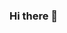 ### Hi there 👋

<!--
# Marcos González(https://github.com/MG Dev

![Imagen de portada](https://url-de-tu-imagen-de-portada)

**Descripción:**

Escribe una breve descripción de quién eres, qué haces y qué tipo de proyectos te interesan.

**Enlaces:**

* [Sitio web](https://tu-sitio-web.com)
* [LinkedIn](https://www.linkedin.com/in/[tu nombre de usuario])
* [Twitter](https://twitter.com/[tu nombre de usuario])

**Tecnologías:**

* Python
* JavaScript
* HTML
* CSS

**Contacto:**

* Correo electrónico: [tu-correo-electrónico]
* [Formulario de contacto](https://tu-formulario-de-contacto.com)

**Proyectos:**

* [Nombre del proyecto 1](https://github.com/[tu nombre de usuario]/[nombre-del-proyecto-1])
* [Nombre del proyecto 2](https://github.com/[tu nombre de usuario]/[nombre-del-proyecto-2])

**Estadísticas:**

* [![GitHub stars](https://img.shields.io/github/stars/[tu nombre de usuario]/[nombre-del-repositorio].svg?style=social)](https://github.com/[tu nombre de usuario]/[nombre-del-repositorio])
* [![GitHub forks](https://img.shields.io/github/forks/[tu nombre de usuario]/[nombre-del-repositorio].svg?style=social)](https://github.com/[tu nombre de usuario]/[nombre-del-repositorio])

**Palabras clave:**

* [Palabra clave 1]
* [Palabra clave 2]
* [Palabra clave 3]

-->
